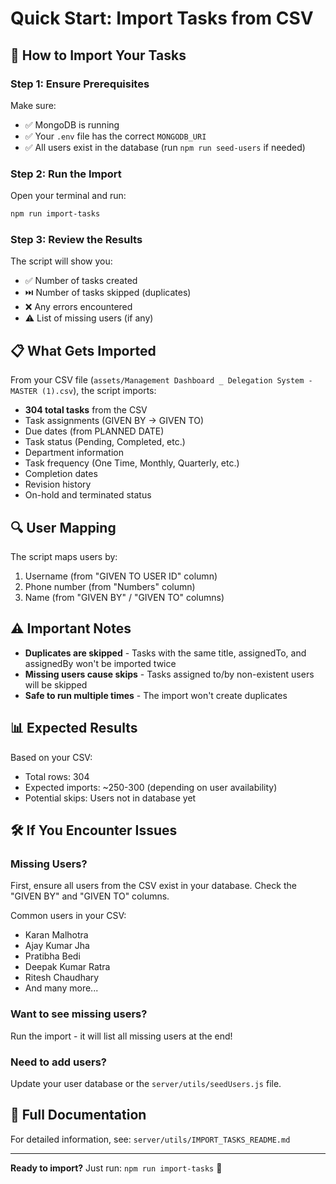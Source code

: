 # Quick Start: Import Tasks from CSV

## 🚀 How to Import Your Tasks

### Step 1: Ensure Prerequisites
Make sure:
- ✅ MongoDB is running
- ✅ Your `.env` file has the correct `MONGODB_URI`
- ✅ All users exist in the database (run `npm run seed-users` if needed)

### Step 2: Run the Import

Open your terminal and run:

```bash
npm run import-tasks
```

### Step 3: Review the Results

The script will show you:
- ✅ Number of tasks created
- ⏭️ Number of tasks skipped (duplicates)
- ❌ Any errors encountered
- ⚠️ List of missing users (if any)

## 📋 What Gets Imported

From your CSV file (`assets/Management Dashboard _ Delegation System - MASTER (1).csv`), the script imports:

- **304 total tasks** from the CSV
- Task assignments (GIVEN BY → GIVEN TO)
- Due dates (from PLANNED DATE)
- Task status (Pending, Completed, etc.)
- Department information
- Task frequency (One Time, Monthly, Quarterly, etc.)
- Completion dates
- Revision history
- On-hold and terminated status

## 🔍 User Mapping

The script maps users by:
1. Username (from "GIVEN TO USER ID" column)
2. Phone number (from "Numbers" column)
3. Name (from "GIVEN BY" / "GIVEN TO" columns)

## ⚠️ Important Notes

- **Duplicates are skipped** - Tasks with the same title, assignedTo, and assignedBy won't be imported twice
- **Missing users cause skips** - Tasks assigned to/by non-existent users will be skipped
- **Safe to run multiple times** - The import won't create duplicates

## 📊 Expected Results

Based on your CSV:
- Total rows: 304
- Expected imports: ~250-300 (depending on user availability)
- Potential skips: Users not in database yet

## 🛠️ If You Encounter Issues

### Missing Users?
First, ensure all users from the CSV exist in your database. Check the "GIVEN BY" and "GIVEN TO" columns.

Common users in your CSV:
- Karan Malhotra
- Ajay Kumar Jha
- Pratibha Bedi
- Deepak Kumar Ratra
- Ritesh Chaudhary
- And many more...

### Want to see missing users?
Run the import - it will list all missing users at the end!

### Need to add users?
Update your user database or the `server/utils/seedUsers.js` file.

## 📖 Full Documentation

For detailed information, see: `server/utils/IMPORT_TASKS_README.md`

---

**Ready to import?** Just run: `npm run import-tasks` 🚀

